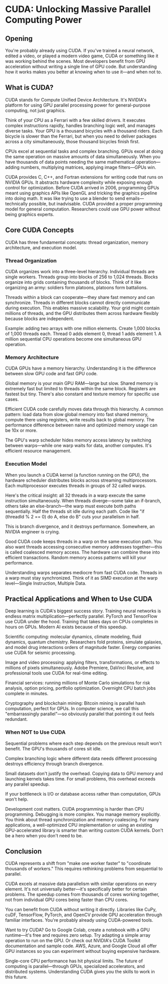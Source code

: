 # CUDA: Unlocking Massive Parallel Computing Power

## Opening

You're probably already using CUDA. If you've trained a neural network, edited a video, or played a modern video game, CUDA or something like it was working behind the scenes. Most developers benefit from GPU acceleration without writing a single line of GPU code. But understanding how it works makes you better at knowing when to use it—and when not to.

## What is CUDA?

CUDA stands for Compute Unified Device Architecture. It's NVIDIA's platform for using GPU parallel processing power for general-purpose computing, not just graphics.

Think of your CPU as a Ferrari with a few skilled drivers. It executes complex instructions rapidly, handles branching logic well, and manages diverse tasks. Your GPU is a thousand bicycles with a thousand riders. Each bicycle is slower than the Ferrari, but when you need to deliver packages across a city simultaneously, those thousand bicycles finish first.

CPUs excel at sequential tasks and complex branching. GPUs excel at doing the same operation on massive amounts of data simultaneously. When you have thousands of data points needing the same mathematical operation—adding numbers, multiplying matrices, applying image filters—GPUs win.

CUDA provides C, C++, and Fortran extensions for writing code that runs on NVIDIA GPUs. It abstracts hardware complexity while exposing enough control for optimization. Before CUDA arrived in 2006, programming GPUs meant using graphics APIs like OpenGL and tricking the graphics pipeline into doing math. It was like trying to use a blender to send emails—technically possible, but inadvisable. CUDA provided a proper programming model for general computation. Researchers could use GPU power without being graphics experts.

## Core CUDA Concepts

CUDA has three fundamental concepts: thread organization, memory architecture, and execution model.

### Thread Organization

CUDA organizes work into a three-level hierarchy. Individual threads are single workers. Threads group into blocks of 256 to 1,024 threads. Blocks organize into grids containing thousands of blocks. Think of it like organizing an army: soldiers form platoons, platoons form battalions.

Threads within a block can cooperate—they share fast memory and can synchronize. Threads in different blocks cannot directly communicate during execution. This enables massive scalability. Your grid might contain millions of threads, and the GPU distributes them across hardware flexibly because blocks are independent.

Example: adding two arrays with one million elements. Create 1,000 blocks of 1,000 threads each. Thread 0 adds element 0, thread 1 adds element 1. A million sequential CPU operations become one simultaneous GPU operation.

### Memory Architecture

CUDA GPUs have a memory hierarchy. Understanding it is the difference between slow GPU code and fast GPU code.

Global memory is your main GPU RAM—large but slow. Shared memory is extremely fast but limited to threads within the same block. Registers are fastest but tiny. There's also constant and texture memory for specific use cases.

Efficient CUDA code carefully moves data through this hierarchy. A common pattern: load data from slow global memory into fast shared memory, compute there using registers, write results back to global memory. The performance difference between naive and optimized memory usage can be 10x or more.

The GPU's warp scheduler hides memory access latency by switching between warps—while one warp waits for data, another computes. It's efficient resource management.

### Execution Model

When you launch a CUDA kernel (a function running on the GPU), the hardware scheduler distributes blocks across streaming multiprocessors. Each multiprocessor executes threads in groups of 32 called warps.

Here's the critical insight: all 32 threads in a warp execute the same instruction simultaneously. When threads diverge—some take an if-branch, others take an else-branch—the warp must execute both paths sequentially. Half the threads sit idle during each path. Code like "if (threadId % 2 == 0) do A, else do B" cuts your parallelism in half.

This is branch divergence, and it destroys performance. Somewhere, an NVIDIA engineer is crying.

Good CUDA code keeps threads in a warp on the same execution path. You also want threads accessing consecutive memory addresses together—this is called coalesced memory access. The hardware can combine these into efficient transactions. Random memory access patterns will kill your performance.

Understanding warps separates mediocre from fast CUDA code. Threads in a warp must stay synchronized. Think of it as SIMD execution at the warp level—Single Instruction, Multiple Data.

## Practical Applications and When to Use CUDA

Deep learning is CUDA's biggest success story. Training neural networks is endless matrix multiplication—perfectly parallel. PyTorch and TensorFlow use CUDA under the hood. Training that takes days on CPUs completes in hours on GPUs. Modern AI exists because of this speedup.

Scientific computing: molecular dynamics, climate modeling, fluid dynamics, quantum chemistry. Researchers fold proteins, simulate galaxies, and model drug interactions orders of magnitude faster. Energy companies use CUDA for seismic processing.

Image and video processing: applying filters, transformations, or effects to millions of pixels simultaneously. Adobe Premiere, DaVinci Resolve, and professional tools use CUDA for real-time editing.

Financial services: running millions of Monte Carlo simulations for risk analysis, option pricing, portfolio optimization. Overnight CPU batch jobs complete in minutes.

Cryptography and blockchain mining: Bitcoin mining is parallel hash computation, perfect for GPUs. In computer science, we call this "embarrassingly parallel"—so obviously parallel that pointing it out feels redundant.

### When NOT to Use CUDA

Sequential problems where each step depends on the previous result won't benefit. The GPU's thousands of cores sit idle.

Complex branching logic where different data needs different processing destroys efficiency through branch divergence.

Small datasets don't justify the overhead. Copying data to GPU memory and launching kernels takes time. For small problems, this overhead exceeds any parallel speedup.

If your bottleneck is I/O or database access rather than computation, GPUs won't help.

Development cost matters. CUDA programming is harder than CPU programming. Debugging is more complex. You manage memory explicitly. You think about thread synchronization and memory coalescing. For many applications, a well-optimized CPU implementation or using an existing GPU-accelerated library is smarter than writing custom CUDA kernels. Don't be a hero when you don't need to be.

## Conclusion

CUDA represents a shift from "make one worker faster" to "coordinate thousands of workers." This requires rethinking problems from sequential to parallel.

CUDA excels at massive data parallelism with similar operations on every element. It's not universally better—it's specifically better for certain problems. The speedup comes from thousands of cores working together, not from individual GPU cores being faster than CPU cores.

You can benefit from CUDA without writing it directly. Libraries like CuPy, cuDF, TensorFlow, PyTorch, and OpenCV provide GPU acceleration through familiar interfaces. You're probably already using CUDA-powered tools.

Want to try CUDA? Go to Google Colab, create a notebook with a GPU runtime—it's free and requires zero setup. Try adapting a simple array operation to run on the GPU. Or check out NVIDIA's CUDA Toolkit documentation and sample code. AWS, Azure, and Google Cloud all offer GPU instances so you can experiment without buying expensive hardware.

Single-core CPU performance has hit physical limits. The future of computing is parallel—through GPUs, specialized accelerators, and distributed systems. Understanding CUDA gives you the skills to work in this future.